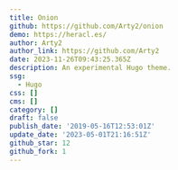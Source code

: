 ```yaml
---
title: Onion
github: https://github.com/Arty2/onion
demo: https://heracl.es/
author: Arty2
author_link: https://github.com/Arty2
date: 2023-11-26T09:43:25.365Z
description: An experimental Hugo theme.
ssg:
  - Hugo
css: []
cms: []
category: []
draft: false
publish_date: '2019-05-16T12:53:01Z'
update_date: '2023-05-01T21:16:51Z'
github_star: 12
github_fork: 1
---
```

